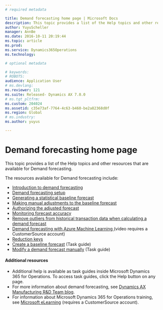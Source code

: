 ```yaml
---
# required metadata

title: Demand forecasting home page | Microsoft Docs
description: This topic provides a list of the Help topics and other resources that are available for Demand forecasting.
author: YuyuScheller
manager: AnnBe
ms.date: 2016-10-11 20:19:44
ms.topic: article
ms.prod: 
ms.service: Dynamics365Operations
ms.technology: 

# optional metadata

# keywords: 
# ROBOTS: 
audience: Application User
# ms.devlang: 
ms.reviewer: 121
ms.suite: Released- Dynamics AX 7.0.0
# ms.tgt_pltfrm: 
ms.custom: 204024
ms.assetid: c35e73af-7764-4c63-b460-be2a82368d0f
ms.region: Global
# ms.industry: 
ms.author: yuyus

---
```


# Demand forecasting home page

This topic provides a list of the Help topics and other resources that are available for Demand forecasting.

The resources available for Demand forecasting include:

-   [Introduction to demand forecasting](https://docs.microsoft.com/en-us/dynamics365/operations/manufacturing/master-planning/introduction-to-dynamics-ax7-demand-forecasting)
-   [Demand forecasting setup](https://docs.microsoft.com/en-us/dynamics365/operations/manufacturing/master-planning/demand-forecasting-setup)
-   [Generating a statistical baseline forecast](https://docs.microsoft.com/en-us/dynamics365/operations/manufacturing/master-planning/generating-a-statistical-baseline-forecast)
-   [Making manual adjustments to the baseline forecast](https://docs.microsoft.com/en-us/dynamics365/operations/manufacturing/master-planning/making-manual-adjustments-to-the-baseline-forecast)
-   [Authorizing the adjusted forecast](https://docs.microsoft.com/en-us/dynamics365/operations/manufacturing/master-planning/authorizing-the-adjusted-forecast)
-   [Monitoring forecast accuracy](https://docs.microsoft.com/en-us/dynamics365/operations/manufacturing/master-planning/monitoring-forecast-accuracy)
-   [Remove outliers from historical transaction data when calculating a demand forecast](https://docs.microsoft.com/en-us/dynamics365/operations/manufacturing/master-planning/remove-outliers-from-historical-transaction-data-when-calculating-a-demand-forecast)
-   [Demand forecasting with Azure Machine Learning ](https://mbs.microsoft.com/customersource/northamerica/AX/learning/presentations/DynamicsTechnicalConference16)(video requires a CustomerSource account)
-   [Reduction keys](https://docs.microsoft.com/en-us/dynamics365/operations/manufacturing/master-planning/reduction-keys)
-   [Create a baseline forecast](http://ax.help.dynamics.com/en/wiki/develop-baseline-forecast/) (Task guide)
-   [Modify a demand forecast manually](http://ax.help.dynamics.com/en/wiki/modify-a-demand-forecast-manually/) (Task guide)

#### Additional resources

-   Additional help is available as task guides inside Microsoft Dynamics 365 for Operations. To access task guides, click the Help button on any page.
-   For more information about demand forecasting, see [Dynamics AX Manufacturing R&D Team blog](https://blogs.msdn.microsoft.com/axmfg/).
-   For information about Microsoft Dynamics 365 for Operations training, see [Microsoft eLearning](https://mbspartner.microsoft.com/AX/LearningPlans) (requires a CustomerSource account).


